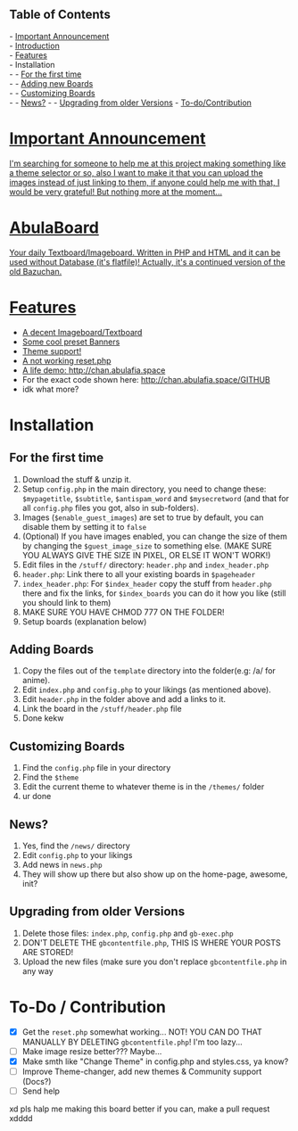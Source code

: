 <h2 id="">Table of Contents</h2>
- <a href="#Important Announcement">Important Announcement</a> <br>
- <a href="#title">Introduction</a> <br>
- <a href="#features">Features</a> <br>
- Installation <br>
- - <a href="#For the first time">For the first time</a> <br>
- - <a href="#new-boards">Adding new Boards</a> <br>
- - <a href="#customizing">Customizing Boards</a> <br>
- - <a href="#News?">News?</a>
- - <a href="#">Upgrading from older Versions</a>
- <a href="#">To-do/Contribution

# Important Announcement
I'm searching for someone to help me at this project making something like a theme selector or so, also I want to make it that you can upload the images instead of just linking to them, if anyone could help me with that, I would be very grateful! But nothing more at the moment...

# AbulaBoard
Your daily Textboard/Imageboard. Written in PHP and HTML and it can be used without Database (it's flatfile)! Actually, it's a continued version of the old Bazuchan.

# Features
- A decent Imageboard/Textboard
- Some cool preset Banners
- Theme support!
- A not working reset.php
- A life demo: http://chan.abulafia.space
- For the exact code shown here: http://chan.abulafia.space/GITHUB
- idk what more?

# Installation

## For the first time
1. Download the stuff & unzip it.
2. Setup `config.php` in the main directory, you need to change these: `$mypagetitle`, `$subtitle`, `$antispam_word` and `$mysecretword` (and that for all `config.php` files you got, also in sub-folders).
3. Images (`$enable_guest_images`) are set to true by default, you can disable them by setting it to `false`
4. (Optional) If you have images enabled, you can change the size of them by changing the `$guest_image_size` to something else. (MAKE SURE YOU ALWAYS GIVE THE SIZE IN PIXEL, OR ELSE IT WON'T WORK!)
5. Edit files in the `/stuff/` directory: `header.php` and `index_header.php`
6. `header.php`: Link there to all your existing boards in `$pageheader`
7. `index_header.php`: For `$index_header` copy the stuff from `header.php` there and fix the links, for `$index_boards` you can do it how you like (still you should link to them)
9. MAKE SURE YOU HAVE CHMOD 777 ON THE FOLDER!
10. Setup boards (explanation below)

## Adding Boards
1. Copy the files out of the `template` directory into the folder(e.g: /a/ for anime).
2. Edit `index.php` and `config.php` to your likings (as mentioned above).
3. Edit `header.php` in the folder above and add a links to it.
4. Link the board in the `/stuff/header.php` file
5. Done kekw

## Customizing Boards
1. Find the `config.php` file in your directory
2. Find the `$theme`
3. Edit the current theme to whatever theme is in the `/themes/` folder
4. ur done

## News?
1. Yes, find the `/news/` directory
2. Edit `config.php` to your likings
3. Add news in `news.php`
4. They will show up there but also show up on the home-page, awesome, init?

## Upgrading from older Versions
1. Delete those files: `index.php`, `config.php` and `gb-exec.php`
2. DON'T DELETE THE `gbcontentfile.php`, THIS IS WHERE YOUR POSTS ARE STORED!
3. Upload the new files (make sure you don't replace `gbcontentfile.php` in any way

# To-Do / Contribution
- [x] Get the `reset.php` somewhat working... NOT! YOU CAN DO THAT MANUALLY BY DELETING `gbcontentfile.php`! I'm too lazy...
- [ ] Make image resize better??? Maybe...
- [x] Make smth like "Change Theme" in config.php and styles.css, ya know?
- [ ] Improve Theme-changer, add new themes & Community support (Docs?)
- [ ] Send help

xd pls halp me making this board better if you can, make a pull request xdddd
